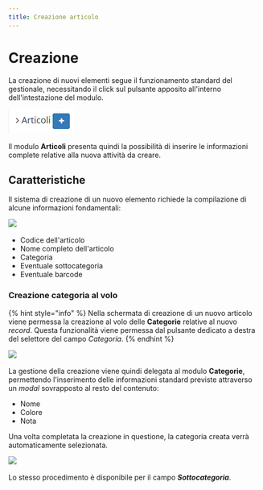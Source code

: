 ```yaml
---
title: Creazione articolo
---
```


# Creazione

La creazione di nuovi elementi segue il funzionamento standard del gestionale, necessitando il click sul pulsante apposito all'interno dell'intestazione del modulo.

![Screenshot creazione articoli](../../../.gitbook/assets/Add-Articoli.PNG)

Il modulo **Articoli** presenta quindi la possibilità di inserire le informazioni complete relative alla nuova attività da creare.

## Caratteristiche

Il sistema di creazione di un nuovo elemento richiede la compilazione di alcune informazioni fondamentali:

![](https://firebasestorage.googleapis.com/v0/b/gitbook-x-prod.appspot.com/o/spaces%2F-LZJeLg23eVDvrCv74U7-887967055%2Fuploads%2FagGCLewglunNmNsmgfXx%2Ffile.png?alt=media)

* Codice dell'articolo
* Nome completo dell'articolo
* Categoria
* Eventuale sottocategoria
* Eventuale barcode

### Creazione categoria al volo

{% hint style="info" %}
Nella schermata di creazione di un nuovo articolo viene permessa la creazione al volo delle **Categorie** relative al nuovo _record_. Questa funzionalità viene permessa dal pulsante dedicato a destra del selettore del campo _Categoria_.
{% endhint %}

![](https://firebasestorage.googleapis.com/v0/b/gitbook-x-prod.appspot.com/o/spaces%2F-LZJeLg23eVDvrCv74U7-887967055%2Fuploads%2FPkwtO7Q6jbRlbMZ2xfu3%2Ffile.png?alt=media)

La gestione della creazione viene quindi delegata al modulo **Categorie**, permettendo l'inserimento delle informazioni standard previste attraverso un _modal_ sovrapposto al resto del contenuto:

* Nome
* Colore
* Nota

Una volta completata la creazione in questione, la categoria creata verrà automaticamente selezionata.

![](https://firebasestorage.googleapis.com/v0/b/gitbook-x-prod.appspot.com/o/spaces%2F-LZJeLg23eVDvrCv74U7-887967055%2Fuploads%2Fazx0RGlZHpzsRSjsokTH%2Ffile.png?alt=media)

Lo stesso procedimento è disponibile per il campo _**Sottocategoria**_.
